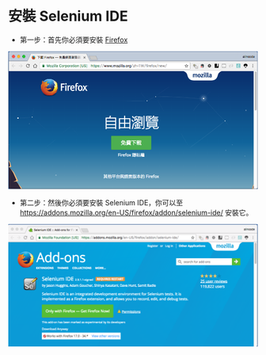 # 安裝 Selenium IDE

* 第一步：首先你必須要安裝 [Firefox](https://www.mozilla.org/zh-TW/firefox/new/)

![](assets/firefox.png)

* 第二步：然後你必須要安裝 Selenium IDE，你可以至 <https://addons.mozilla.org/en-US/firefox/addon/selenium-ide/> 安裝它。

![](assets/selenium-ide.png)